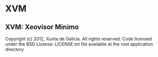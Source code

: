 XVM
===

XVM: Xeovisor Minimo 
--------------------
Copyright (c) 2012, Xunta de Galicia. All rights reserved.
Code licensed under the BSD License: 
 LICENSE.txt file available at the root application directory

 
